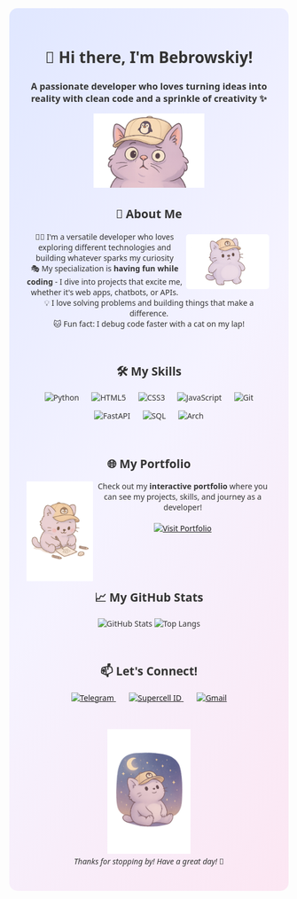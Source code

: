 <div style="background: linear-gradient(125deg, #e0e7ff, #f5f3ff, #fce7f3); padding: 30px; border-radius: 15px; font-family: 'Segoe UI', Tahoma, Geneva, Verdana, sans-serif; color: #333;">

  <h1 align="center">👋 Hi there, I'm Bebrowskiy!</h1>
  <h3 align="center">A passionate developer who loves turning ideas into reality with clean code and a sprinkle of creativity ✨</h3>

  <p align="center">
    <img src="assets/byte2.png" width="200" alt="Bebrowskiy - Developer Mascot">
  </p>

  <h2 align="center"> 🧠 About Me </h2>
  <p align="center">
    <img align="right" width="150" src="assets/byte1.png" alt="Byte" style="margin: 5px; border-radius: 5px;">
    👨‍💻 I'm a versatile developer who loves exploring different technologies and building whatever sparks my curiosity<br>
    🎭 My specialization is <b>having fun while coding</b> - I dive into projects that excite me, whether it's web apps, chatbots, or APIs.<br>
    💡 I love solving problems and building things that make a difference.<br>
    🐱 Fun fact: I debug code faster with a cat on my lap!
  </p>

  <br/> <!-- Добавим немного пространства -->

  <h2 align="center">🛠️ My Skills</h2>
  <p align="center">
    <img src="https://cdn.jsdelivr.net/gh/devicons/devicon/icons/python/python-original.svg" height="40" alt="Python" />
    <img width="15" />
    <img src="https://cdn.jsdelivr.net/gh/devicons/devicon/icons/html5/html5-original.svg" height="40" alt="HTML5" />
    <img width="15" />
    <img src="https://cdn.jsdelivr.net/gh/devicons/devicon/icons/css3/css3-original.svg" height="40" alt="CSS3" />
    <img width="15" />
    <img src="https://cdn.jsdelivr.net/gh/devicons/devicon/icons/javascript/javascript-original.svg" height="40" alt="JavaScript" />
    <img width="15" />
    <img src="https://cdn.jsdelivr.net/gh/devicons/devicon/icons/git/git-original.svg" height="40" alt="Git" />
  </p>
  <p align="center">
    <img src="https://cdn.jsdelivr.net/gh/devicons/devicon@latest/icons/fastapi/fastapi-original.svg" height="40" alt="FastAPI" />
    <img width="15" />
    <img src="https://cdn.jsdelivr.net/gh/devicons/devicon@latest/icons/azuresqldatabase/azuresqldatabase-original.svg" height="40" alt="SQL" />
    <img width="15" />
    <img src="https://cdn.jsdelivr.net/gh/devicons/devicon@latest/icons/archlinux/archlinux-original.svg" height="40" alt="Arch">
  </p>

  <br/>

  <h2 align="center"> 🌐 My Portfolio</h2>
  <p align="center">
    <img align="left" width="120" src="assets/byte3.png" alt="Portfolio Preview" style="margin: 1px; border-radius: 1px;">
    Check out my <b>interactive portfolio</b> where you can see my projects, skills, and journey as a developer!<br/><br/>
    <a href="https://bebrowskiy.github.io " target="_blank">
      <img src="https://img.shields.io/badge/Visit-My_Portfolio-FF6B9D?style=for-the-badge&logo=google-chrome&logoColor=white" alt="Visit Portfolio"/>
    </a>
  </p>

  <br/><br/><br/> <!-- Добавим немного пространства -->

  <h2 align="center"> 📈 My GitHub Stats </h2>
  <p align="center">
    <img src="https://github-readme-stats.vercel.app/api?username=bebrowskiy&show_icons=true&theme=buefy&hide_border=true&bg_color=00000000" width="400" alt="GitHub Stats"/>
    <img src="https://github-readme-stats.vercel.app/api/top-langs/?username=bebrowskiy&layout=compact&theme=buefy&hide_border=true&bg_color=00000000" width="400" alt="Top Langs"/>
  </p>

  <br/>

  <h2 align="center"> 📫 Let's Connect! </h2>
  <p align="center">
    <a href=" https://t.me/MOKIROY " target="_blank">
      <img src="https://upload.wikimedia.org/wikipedia/commons/8/82/Telegram_logo.svg" height="40" alt="Telegram" />
    </a>
    <img width="20" />
    <a href="https://link.brawlstars.com/?supercell_id&p=16-91952092-5649-4403-9d9c-6d1d248ac129" target="_blank">
      <img src="https://upload.wikimedia.org/wikipedia/commons/5/5a/Supercell-logo.svg" height="40" alt="Supercell ID" />
    </a>
    <img width="20" />
    <a href="mailto:bebrow2021@vk.com">
      <img src="https://upload.wikimedia.org/wikipedia/commons/4/4e/Gmail_Icon.png" height="40" alt="Gmail" />
    </a>
  </p>

  <br/>

  <p align="center">
    <img src="assets/byte4.png" width="150" alt="Bebrowskiy Mascot">
    <br/>
    <i>Thanks for stopping by! Have a great day! 💖</i>
  </p>

</div>